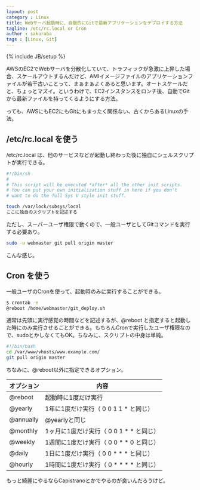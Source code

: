 ```yaml
---
layout: post
category : Linux
title: Webサーバ起動時に、自動的にGitで最新アプリケーションをデプロイする方法
tagline: /etc/rc.local or Cron
author : sakuraba
tags : [Linux, Git]
---
```

{% include JB/setup %}

AWSのEC2でWebサーバを分散化していて、トラフィックが急激に上昇した場合、スケールアウトするんだけど、AMIイメージファイルのアプリケーションファイルが若干古いことって、まぁまぁよくあると思います。オートスケールだと、ちょっとマズイ。というわけで、EC2インスタンスをロンチ後、自動でGitから最新ファイルを持ってくるようにする方法。

っても、AWSにもEC2にもGitにもまったく関係ない、古くからあるLinuxの手法。

## /etc/rc.local を使う

/etc/rc.local は、他のサービスなどが起動し終わった後に独自にシェルスクリプトが実行できる。

```bash
#!/bin/sh
#
# This script will be executed *after* all the other init scripts.
# You can put your own initialization stuff in here if you don't
# want to do the full Sys V style init stuff.

touch /var/lock/subsys/local
ここに独自のスクリプトを記述する
```

ただし、スーパーユーザ権限で動くので、一般ユーザとしてGitコマンドを実行する必要あり。

```bash
sudo -u webmaster git pull origin master
```

こんな感じ。

## Cron を使う

一般ユーザのCronを使って、起動時のみに実行することができる。

```bash
$ crontab -e
@reboot /home/webmaster/git_deploy.sh
```

通常は先頭に実行感覚の時間などを記述するが、@reboot と指定すると起動した時にのみ実行させることができる。もちろんCronで実行したユーザ権限なので、sudoとかしなくてもOK。ちなみに、スクリプトの中身は単純。

```bash
#!/bin/bash
cd /var/www/vhosts/www.example.com/
git pull origin master
```

ちなみに、@reboot以外に指定できるオプション。

|オプション|内容|
|---|---|
|@reboot|起動時に1度だけ実行|
|@yearly|1年に1度だけ実行（ 0 0 1 1 * と同じ）|
|@annually|@yearlyと同じ|
|@monthly|1ヶ月に1度だけ実行（ 0 0 1 * * と同じ）|
|@weekly|1週間に1度だけ実行（ 0 0 * * 0 と同じ）|
|@daily|1日に1度だけ実行（ 0 0 * * * と同じ）|
|@hourly|1時間に1度だけ実行（ 0 * * * * と同じ）|



もっと綺麗にやるならCapistranoとかでやるのが良いんだろうけど。

